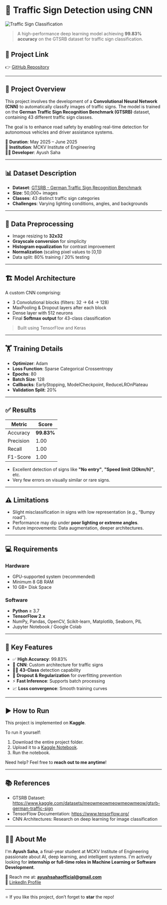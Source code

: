 # 🚦 Traffic Sign Detection using CNN

![Traffic Sign Classification](https://upload.wikimedia.org/wikipedia/commons/1/16/UK_traffic_sign_602.svg.png)

> A high-performance deep learning model achieving **99.83% accuracy** on the GTSRB dataset for traffic sign classification.

## 🔗 Project Link

👉 [GitHub Repository](https://github.com/Ayushsaha004/Traffic-Sign-Detector)

---

## 📌 Project Overview

This project involves the development of a **Convolutional Neural Network (CNN)** to automatically classify images of traffic signs. The model is trained on the **German Traffic Sign Recognition Benchmark (GTSRB)** dataset, containing 43 different traffic sign classes.

The goal is to enhance road safety by enabling real-time detection for autonomous vehicles and driver assistance systems.

📅 **Duration**: May 2025 – June 2025  
🏫 **Institution**: MCKV Institute of Engineering  
👨‍💻 **Developer**: Ayush Saha

---

## 📊 Dataset Description

- **Dataset**: [GTSRB - German Traffic Sign Recognition Benchmark](https://www.kaggle.com/datasets/meowmeowmeowmeowmeow/gtsrb-german-traffic-sign)
- **Size**: 50,000+ images
- **Classes**: 43 distinct traffic sign categories
- **Challenges**: Varying lighting conditions, angles, and backgrounds

---

## 🧹 Data Preprocessing

- Image resizing to **32x32**
- **Grayscale conversion** for simplicity
- **Histogram equalization** for contrast improvement
- **Normalization** (scaling pixel values to [0,1])
- Data split: 80% training / 20% testing

---

## 🏗️ Model Architecture

A custom CNN comprising:

- 3 Convolutional blocks (filters: 32 → 64 → 128)
- MaxPooling & Dropout layers after each block
- Dense layer with 512 neurons
- Final **Softmax output** for 43-class classification

> Built using TensorFlow and Keras

---

## 🏋️ Training Details

- **Optimizer**: Adam  
- **Loss Function**: Sparse Categorical Crossentropy  
- **Epochs**: 80  
- **Batch Size**: 128  
- **Callbacks**: EarlyStopping, ModelCheckpoint, ReduceLROnPlateau  
- **Validation Split**: 20%

---

## ✅ Results

| Metric     | Score    |
|------------|----------|
| Accuracy   | **99.83%** |
| Precision  | 1.00     |
| Recall     | 1.00     |
| F1-Score   | 1.00     |

- Excellent detection of signs like **"No entry"**, **"Speed limit (20km/h)"**, etc.
- Very few errors on visually similar or rare signs.

---

## ⚠️ Limitations

- Slight misclassification in signs with low representation (e.g., “Bumpy road”).
- Performance may dip under **poor lighting or extreme angles**.
- Future improvements: Data augmentation, deeper architectures.

---

## 💻 Requirements

### Hardware
- GPU-supported system (recommended)
- Minimum 8 GB RAM
- 10 GB+ Disk Space

### Software
- **Python** ≥ 3.7
- **TensorFlow 2.x**
- NumPy, Pandas, OpenCV, Scikit-learn, Matplotlib, Seaborn, PIL
- Jupyter Notebook / Google Colab

---

## 🚀 Key Features

- ✅ **High Accuracy**: 99.83%
- 🧠 **CNN**: Custom architecture for traffic signs
- 🕵️‍♂️ **43-Class** detection capability
- 🔁 **Dropout & Regularization** for overfitting prevention
- ⚡ **Fast Inference**: Supports batch processing
- 📈 **Loss convergence**: Smooth training curves

---

## ▶️ How to Run

This project is implemented on **Kaggle**.

To run it yourself:

1. Download the entire project folder.
2. Upload it to a [Kaggle Notebook](https://www.kaggle.com/code).
3. Run the notebook.

Need help? Feel free to **reach out to me anytime**!

---

## 📚 References

- GTSRB Dataset: https://www.kaggle.com/datasets/meowmeowmeowmeowmeow/gtsrb-german-traffic-sign
- TensorFlow Documentation: https://www.tensorflow.org/
- CNN Architectures: Research on deep learning for image classification

---

## 🙋‍♂️ About Me

I'm **Ayush Saha**, a final-year student at MCKV Institute of Engineering passionate about AI, deep learning, and intelligent systems. I'm actively looking for **internship or full-time roles in Machine Learning or Software Development**.

📧 Reach me at: **ayushsahaofficial@gmail.com**  
🔗 [LinkedIn Profile](https://www.linkedin.com/in/ayushsaha004)

---

⭐ If you like this project, don’t forget to **star** the repo!
